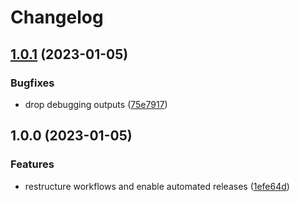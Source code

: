 # Changelog

## [1.0.1](https://github.com/rolehippie/swap/compare/v1.0.0...v1.0.1) (2023-01-05)


### Bugfixes

* drop debugging outputs ([75e7917](https://github.com/rolehippie/swap/commit/75e7917026a4a2282363c77d0449aa84acc63852))

## 1.0.0 (2023-01-05)


### Features

* restructure workflows and enable automated releases ([1efe64d](https://github.com/rolehippie/swap/commit/1efe64d27c1114c29dad84420e22be7bc92b05bb))
